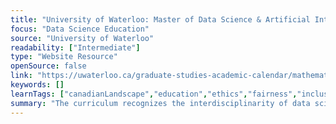 ```yaml
---
title: "University of Waterloo: Master of Data Science & Artificial Intelligence "
focus: "Data Science Education"
source: "University of Waterloo"
readability: ["Intermediate"]
type: "Website Resource"
openSource: false
link: "https://uwaterloo.ca/graduate-studies-academic-calendar/mathematics/data-science-and-artificial-intelligence/master-data-science-and-artificial-intelligence-mdsai"
keywords: []
learnTags: ["canadianLandscape","education","ethics","fairness","inclusivePractice","machineLearning"]
summary: "The curriculum recognizes the interdisciplinarity of data science and AI, as well as the importance of experiential learning, and provides strong core training so that graduates can easily adapt to changes and new challenges in the industry.  "
---
```

